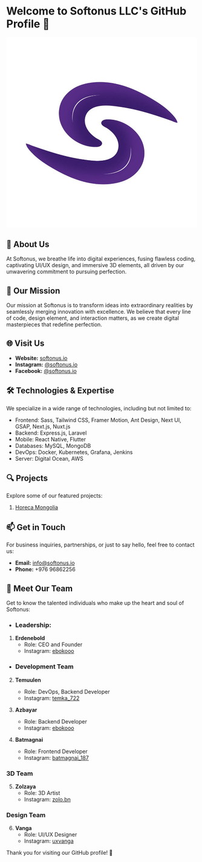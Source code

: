 # Welcome to Softonus LLC's GitHub Profile 👋

![Softonus LLC Logo](https://github.com/softonus-io/.github/blob/main/softonus-logo.jpg)


## 🌟 About Us

At Softonus, we breathe life into digital experiences, fusing flawless coding, captivating UI/UX design, and immersive 3D elements, all driven by our unwavering commitment to pursuing perfection.

## 🚀 Our Mission

Our mission at Softonus is to transform ideas into extraordinary realities by seamlessly merging innovation with excellence. We believe that every line of code, design element, and interaction matters, as we create digital masterpieces that redefine perfection.

## 🌐 Visit Us

- **Website:** [softonus.io](https://softonus.io)
- **Instagram:** [@softonus.io](https://instagram.com/softonus.io)
- **Facebook:** [@softonus.io](https://facebook.com/softonus.io)

## 🛠️ Technologies & Expertise

We specialize in a wide range of technologies, including but not limited to:

- Frontend: Sass, Tailwind CSS, Framer Motion, Ant Design, Next UI, GSAP, Next.js, Nuxt.js
- Backend: Express.js, Laravel
- Mobile: React Native, Flutter
- Databases: MySQL, MongoDB
- DevOps: Docker, Kubernetes, Grafana, Jenkins
- Server: Digital Ocean, AWS

## 🔍 Projects

Explore some of our featured projects:

1. [Horeca Mongolia](https://horecamongolia.com)

## 📫 Get in Touch

For business inquiries, partnerships, or just to say hello, feel free to contact us:

- **Email:** info@softonus.io
- **Phone:** +976 96862256

## 👥 Meet Our Team

Get to know the talented individuals who make up the heart and soul of Softonus:

- ### Leadership:

1. **Erdenebold**
   - Role: CEO and Founder
   - Instagram: [ebokooo](https://instagram.com/ebokooo)

- ### Development Team

2. **Temuulen**
   - Role: DevOps, Backend Developer
   - Instagram: [temka_722](https://instagram.com/temka_722)

3. **Azbayar**
   - Role: Backend Developer
   - Instagram: [ebokooo](https://instagram.com/ebokooo)

4. **Batmagnai**
   - Role: Frontend Developer
   - Instagram: [batmagnai_187](https://instagram.com/batmagnai_187)

### 3D Team

5. **Zolzaya**
   - Role: 3D Artist
   - Instagram: [zolo.bn](https://instagram.com/zolo.bn)

### Design Team

6. **Vanga**
   - Role: UI/UX Designer
   - Instagram: [uxvanga](https://instagram.com/uxvanga)

Thank you for visiting our GitHub profile! 🚀
